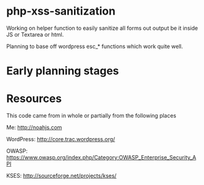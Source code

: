 php-xss-sanitization
====================

Working on helper function to easily sanitize all forms out output be it inside JS or Textarea or html.

Planning to base off wordpress esc_* functions which work quite well.


Early planning stages
===


Resources
===
This code came from in whole or partially from the following places


Me: http://noahjs.com

WordPress: http://core.trac.wordpress.org/

OWASP: https://www.owasp.org/index.php/Category:OWASP_Enterprise_Security_API

KSES: http://sourceforge.net/projects/kses/